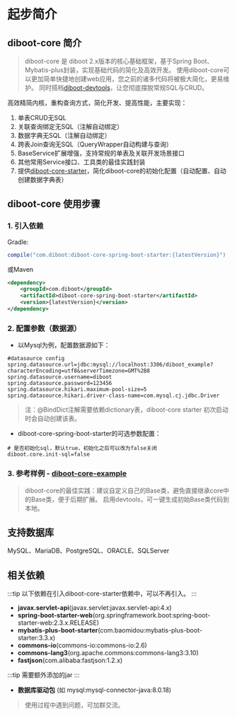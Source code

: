 # 起步简介

## diboot-core 简介

> diboot-core 是 diboot 2.x版本的核心基础框架，基于Spring Boot、Mybatis-plus封装，实现基础代码的简化及高效开发。
> 使用diboot-core可以更加简单快捷地创建web应用，您之前的诸多代码将被极大简化，更易维护。
> 同时搭档[diboot-devtools](../diboot-devtools/介绍.md)，让您彻底摆脱常规SQL与CRUD。

高效精简内核，重构查询方式，简化开发、提高性能，主要实现：
1. 单表CRUD无SQL
2. 关联查询绑定无SQL（注解自动绑定）
3. 数据字典无SQL（注解自动绑定）
4. 跨表Join查询无SQL（QueryWrapper自动构建与查询）
5. BaseService扩展增强，支持常规的单表及关联开发场景接口
6. 其他常用Service接口、工具类的最佳实践封装
7. 提供[diboot-core-starter](https://github.com/dibo-software/diboot-v2-example/tree/master/diboot-core-example)，简化diboot-core的初始化配置（自动配置、自动创建数据字典表）

## diboot-core 使用步骤
### 1. 引入依赖
Gradle:
~~~gradle
compile("com.diboot:diboot-core-spring-boot-starter:{latestVersion}")
~~~
或Maven
~~~xml
<dependency>
    <groupId>com.diboot</groupId>
    <artifactId>diboot-core-spring-boot-starter</artifactId>
    <version>{latestVersion}</version>
</dependency>
~~~

### 2. 配置参数（数据源）
* 以Mysql为例，配置数据源如下：
~~~properties
#datasource config
spring.datasource.url=jdbc:mysql://localhost:3306/diboot_example?characterEncoding=utf8&serverTimezone=GMT%2B8
spring.datasource.username=diboot
spring.datasource.password=123456
spring.datasource.hikari.maximum-pool-size=5
spring.datasource.hikari.driver-class-name=com.mysql.cj.jdbc.Driver
~~~
> 注：@BindDict注解需要依赖dictionary表，diboot-core starter 初次启动时会自动创建该表。

* diboot-core-spring-boot-starter的可选参数配置：
~~~properties
# 是否初始化sql，默认true，初始化之后可以改为false关闭
diboot.core.init-sql=false
~~~

### 3. 参考样例 - [diboot-core-example](https://github.com/dibo-software/diboot-v2-example/tree/master/diboot-core-example)

> diboot-core的最佳实践：建议自定义自己的Base类，避免直接继承core中的Base类，便于后期扩展。
启用devtools，可一键生成初始Base类代码到本地。

## 支持数据库
MySQL、MariaDB、PostgreSQL、ORACLE、SQLServer

## 相关依赖
:::tip
以下依赖在引入diboot-core-starter依赖中，可以不再引入。
:::
* **javax.servlet-api**(javax.servlet:javax.servlet-api:4.x)
* **spring-boot-starter-web**(org.springframework.boot:spring-boot-starter-web:2.3.x.RELEASE)
* **mybatis-plus-boot-starter**(com.baomidou:mybatis-plus-boot-starter:3.3.x)
* **commons-io**(commons-io:commons-io:2.6)
* **commons-lang3**(org.apache.commons:commons-lang3:3.10)
* **fastjson**(com.alibaba:fastjson:1.2.x)

:::tip
需要额外添加的jar
:::
* **数据库驱动包** (如 mysql:mysql-connector-java:8.0.18)

> 使用过程中遇到问题，可加群交流。    
